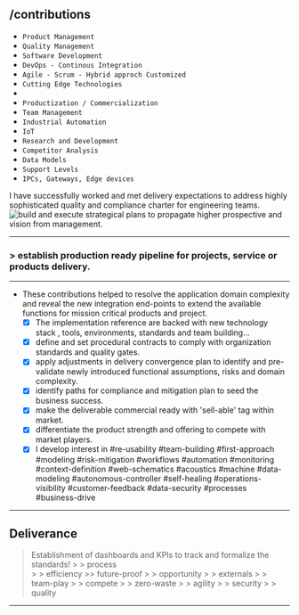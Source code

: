 
##  /contributions
 - `Product Management`
 - `Quality Management`
 - `Software Development`
 - `DevOps - Continous Integration`
 - `Agile - Scrum - Hybrid approch Customized`
 - `Cutting Edge Technologies`
 - 
 - `Productization / Commercialization`
 - `Team Management`
 - `Industrial Automation `
 - `IoT`
 - `Research and Development`
 - `Competitor Analysis` 
 - `Data Models`
 - `Support Levels`
 - `IPCs, Gateways, Edge devices`

 I have successfully worked and met delivery expectations to address highly sophisticated quality and compliance charter for engineering teams.
![build and execute strategical plans to propagate higher prospective and vision from management.](https://encrypted-tbn0.gstatic.com/images?q=tbn:ANd9GcRGrxO69NuBQfY54KRwla4EuK4Ri_EODz0EKUJZfix77vdNZjTm&s)

 ----
 
### > establish production ready pipeline for projects, service or products delivery. 
-----
-	These contributions helped to resolve the application domain complexity and reveal the new integration end-points to extend the available functions for mission critical products and project. 
	 - [x]  The implementation reference are backed with new technology stack , tools, environments, standards and team building...
	 - [x]  define and set procedural contracts to comply with organization standards and quality gates.
	 - [x] apply adjustments in delivery convergence plan to identify and pre-validate newly introduced functional assumptions, risks and domain complexity.
	 - [x] identify paths for compliance and mitigation plan to seed the business success.
	 - [x]  make the deliverable commercial ready with 'sell-able' tag within market.
	 - [x] differentiate the product strength and offering to compete with market players.
	 - [x] I develop interest in #re-usability #team-building #first-approach #modeling #risk-mitigation #workflows #automation #monitoring #context-definition #web-schematics  #acoustics #machine #data-modeling #autonomous-controller #self-healing #operations-visibility #customer-feedback #data-security #processes #business-drive
----
 ## Deliverance
>	Establishment of dashboards and KPIs to track and formalize the standards!
		> > 	process  
		> > 	efficiency
		>>  	future-proof 
	> >		opportunity 
	> >		 externals 
	> > 	team-play 
	> > 	compete 
	> > 	zero-waste 
	> > 	agility 
	> > 	security 
	> > 	quality 

---
<!--stackedit_data:
eyJoaXN0b3J5IjpbNTIyMzM1MDUyLC00ODUyMjk2ODYsNTQ2MD
I3NzE0XX0=
-->